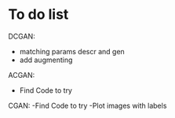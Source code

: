 # To do list

DCGAN:
- matching params descr and gen
- add augmenting

ACGAN:

- Find Code to try 

CGAN:
-Find Code to try
-Plot images with labels
